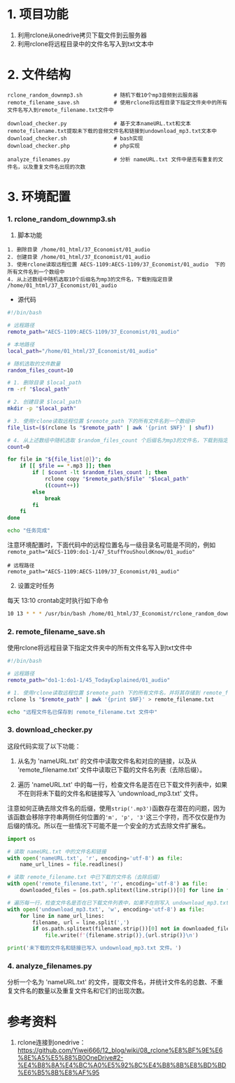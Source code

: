 # 1. 项目功能

1. 利用rclone从onedrive拷贝下载文件到云服务器
2. 利用rclone将远程目录中的文件名写入到txt文本中


# 2. 文件结构

```
rclone_random_downmp3.sh          # 随机下载10个mp3音频到云服务器
remote_filename_save.sh           # 使用rclone将远程目录下指定文件夹中的所有文件名写入到remote_filename.txt文件中

download_checker.py               # 基于文本nameURL.txt和文本remote_filename.txt提取未下载的音频文件名和链接到undownload_mp3.txt文本中
download_checker.sh               # bash实现
download_checker.php              # php实现

analyze_filenames.py              # 分析 nameURL.txt 文件中是否有重复的文件名，以及重复文件名出现的次数
```


# 3. 环境配置

### 1. rclone_random_downmp3.sh

1. 脚本功能

```
1. 删除目录 /home/01_html/37_Economist/01_audio 
2. 创建目录 /home/01_html/37_Economist/01_audio 
3. 使用rclone读取远程位置 AECS-1109:AECS-1109/37_Economist/01_audio  下的所有文件名到一个数组中
4. 从上述数组中随机选取10个后缀名为mp3的文件名，下载到指定目录 /home/01_html/37_Economist/01_audio
```

- 源代码

```sh
#!/bin/bash

# 远程路径
remote_path="AECS-1109:AECS-1109/37_Economist/01_audio"

# 本地路径
local_path="/home/01_html/37_Economist/01_audio"

# 随机选取的文件数量
random_files_count=10

# 1. 删除目录 $local_path
rm -rf "$local_path"

# 2. 创建目录 $local_path
mkdir -p "$local_path"

# 3. 使用rclone读取远程位置 $remote_path 下的所有文件名到一个数组中
file_list=($(rclone ls "$remote_path" | awk '{print $NF}' | shuf))

# 4. 从上述数组中随机选取 $random_files_count 个后缀名为mp3的文件名，下载到指定目录 $local_path
count=0

for file in "${file_list[@]}"; do
    if [[ $file == *.mp3 ]]; then
        if [ $count -lt $random_files_count ]; then
            rclone copy "$remote_path/$file" "$local_path"
            ((count++))
        else
            break
        fi
    fi
done

echo "任务完成"
```

注意环境配置时，下面代码中的远程位置名与一级目录名可能是不同的，例如`remote_path="AECS-1109:do1-1/47_StuffYouShouldKnow/01_audio"`
```
# 远程路径
remote_path="AECS-1109:AECS-1109/37_Economist/01_audio"
```


2. 设置定时任务

每天 13:10 crontab定时执行如下命令

```sh
10 13 * * * /usr/bin/bash /home/01_html/37_Economist/rclone_random_downmp3.sh
```


### 2. remote_filename_save.sh

使用rclone将远程目录下指定文件夹中的所有文件名写入到txt文件中

```sh
#!/bin/bash

# 远程路径
remote_path="do1-1:do1-1/45_TodayExplained/01_audio"

# 1. 使用rclone读取远程位置 $remote_path 下的所有文件名，并将其存储到 remote_filename.txt 文件中
rclone ls "$remote_path" | awk '{print $NF}' > remote_filename.txt

echo "远程文件名已保存到 remote_filename.txt 文件中"
```


### 3. download_checker.py

这段代码实现了以下功能：

1. 从名为 'nameURL.txt' 的文件中读取文件名和对应的链接，以及从 'remote_filename.txt' 文件中读取已下载的文件名列表（去除后缀）。

2. 遍历 'nameURL.txt' 中的每一行，检查文件名是否在已下载文件列表中，如果不在则将未下载的文件名和链接写入 'undownload_mp3.txt' 文件。

注意如何正确去除文件名的后缀，使用`strip('.mp3')`函数存在潜在的问题，因为该函数会移除字符串两侧任何位置的` 'm', 'p', '3' `这三个字符，而不仅仅是作为后缀的情况。所以在一些情况下可能不是一个安全的方式去除文件扩展名。

```py
import os

# 读取 nameURL.txt 中的文件名和链接
with open('nameURL.txt', 'r', encoding='utf-8') as file:
    name_url_lines = file.readlines()

# 读取 remote_filename.txt 中已下载的文件名（去除后缀）
with open('remote_filename.txt', 'r', encoding='utf-8') as file:
    downloaded_files = [os.path.splitext(line.strip())[0] for line in file.read().splitlines()]

# 遍历每一行，检查文件名是否在已下载文件列表中，如果不在则写入 undownload_mp3.txt
with open('undownload_mp3.txt', 'w', encoding='utf-8') as file:
    for line in name_url_lines:
        filename, url = line.split(',')
        if os.path.splitext(filename.strip())[0] not in downloaded_files:
            file.write(f'{filename.strip()},{url.strip()}\n')

print('未下载的文件名和链接已写入 undownload_mp3.txt 文件。')
```


### 4. analyze_filenames.py

分析一个名为 'nameURL.txt' 的文件，提取文件名，并统计文件名的总数、不重复文件名的数量以及重复文件名和它们的出现次数。







# 参考资料

1. rclone连接到onedrive：https://github.com/Yiwei666/12_blog/wiki/08_rclone%E8%BF%9E%E6%8E%A5%E5%88%B0OneDrive#2-%E4%B8%8A%E4%BC%A0%E5%92%8C%E4%B8%8B%E8%BD%BD%E6%B5%8B%E8%AF%95
